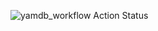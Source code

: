 ![yamdb_workflow Action Status](https://github.com/DariaKalinichenko/yamdb_final/workflows/yamdb_workflow/badge.svg)